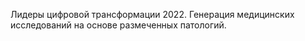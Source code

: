 Лидеры цифровой трансформации 2022. Генерация медицинских исследований на основе размеченных патологий.
